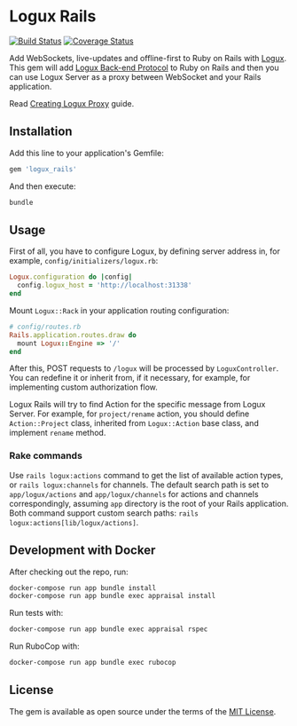 # Logux Rails

[![Build Status](https://travis-ci.org/logux/logux_rails.svg?branch=master)](https://travis-ci.org/logux/logux_rails) [![Coverage Status](https://coveralls.io/repos/github/logux/logux_rails/badge.svg?branch=master)](https://coveralls.io/github/logux/logux_rails?branch=master)

Add WebSockets, live-updates and offline-first to Ruby on Rails with [Logux](https://github.com/logux/logux/). This gem will add [Logux Back-end Protocol](https://github.com/logux/logux/blob/master/backend-protocol/spec.md) to Ruby on Rails and then you can use Logux Server as a proxy between WebSocket and your Rails application.

Read [Creating Logux Proxy](https://github.com/logux/logux/blob/master/2-starting/2-creating-proxy.md) guide.

## Installation

Add this line to your application's Gemfile:

```ruby
gem 'logux_rails'
```

And then execute:

```bash
bundle
```

## Usage

First of all, you have to configure Logux, by defining server address in, for example, `config/initializers/logux.rb`:

```ruby
Logux.configuration do |config|
  config.logux_host = 'http://localhost:31338'
end
```

Mount `Logux::Rack` in your application routing configuration:

```ruby
# config/routes.rb
Rails.application.routes.draw do
  mount Logux::Engine => '/'
end
```

After this, POST requests to `/logux` will be processed by `LoguxController`. You can redefine it or inherit from, if it necessary, for example, for implementing custom authorization flow.

Logux Rails will try to find Action for the specific message from Logux Server. For example, for `project/rename` action, you should define `Action::Project` class, inherited from `Logux::Action` base class, and implement `rename` method.

### Rake commands

Use `rails logux:actions` command to get the list of available action types, or `rails logux:channels` for channels. The default search path is set to `app/logux/actions` and `app/logux/channels` for actions and channels correspondingly, assuming `app` directory is the root of your Rails application. Both command support custom search paths: `rails logux:actions[lib/logux/actions]`.

## Development with Docker

After checking out the repo, run:

```bash
docker-compose run app bundle install
docker-compose run app bundle exec appraisal install
```

Run tests with:

```bash
docker-compose run app bundle exec appraisal rspec
```

Run RuboCop with:

```bash
docker-compose run app bundle exec rubocop
```

## License

The gem is available as open source under the terms of the [MIT License](https://opensource.org/licenses/MIT).
